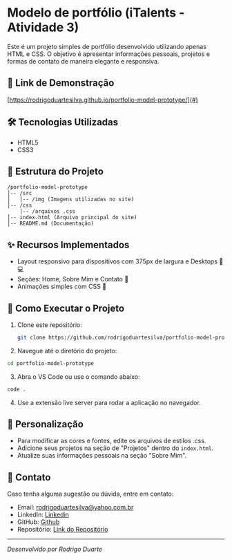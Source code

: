 # Modelo de portfólio (iTalents - Atividade 3)

Este é um projeto simples de portfólio desenvolvido utilizando apenas HTML e CSS. O objetivo é apresentar informações pessoais, projetos e formas de contato de maneira elegante e responsiva.

## 🔗 Link de Demonstração

[https://rodrigoduartesilva.github.io/portfolio-model-prototype/](#)

## 🛠 Tecnologias Utilizadas

- HTML5
- CSS3

## 📂 Estrutura do Projeto

```
/portfolio-model-prototype
│-- /src
│   │-- /img (Imagens utilizadas no site)
│-- /css
    |-- /arquivos .css
│-- index.html (Arquivo principal do site)
│-- README.md (Documentação)
```

## ✨ Recursos Implementados

- Layout responsivo para dispositivos com 375px de largura e Desktops 📱💻
- Seções: Home, Sobre Mim e Contato 📝
- Animações simples com CSS 🎨

## 🚀 Como Executar o Projeto

1. Clone este repositório:
   ```bash
   git clone https://github.com/rodrigoduartesilva/portfolio-model-prototype.git

   ```
2. Navegue até o diretório do projeto:

```bash
cd portfolio-model-prototype
```

3. Abra o VS Code ou use o comando abaixo:

```bash
code .
```

4. Use a extensão live server para rodar a aplicação no navegador.

## 📌 Personalização

- Para modificar as cores e fontes, edite os arquivos de estilos .css.
- Adicione seus projetos na seção de "Projetos" dentro do `index.html`.
- Atualize suas informações pessoais na seção "Sobre Mim".

## 📧 Contato

Caso tenha alguma sugestão ou dúvida, entre em contato:

- Email: rodrigoduartesilva@yahoo.com.br
- LinkedIn: [Linkedin](https://www.linkedin.com/in/rodrigoduar-te/)
- GitHub: [Github](https://github.com/rodrigoduartesilva/)
- Repositório: [Link do Repositório](https://github.com/rodrigoduartesilva/portfolio-model-prototype)
---

*Desenvolvido por Rodrigo Duarte*

